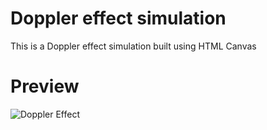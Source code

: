 # Doppler effect simulation

This is a Doppler effect simulation built using HTML Canvas

# Preview
![Doppler Effect](https://github.com/robda20188/doppler-effect/assets/98611646/8e3f8808-b5c8-45fa-8e32-0ab026367f87)
